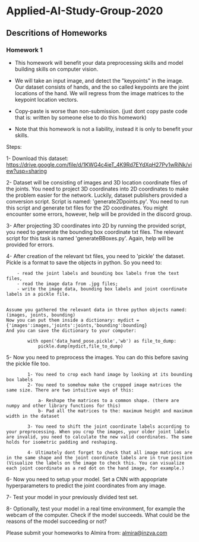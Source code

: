 # Applied-AI-Study-Group-2020

## Descritions of Homeworks

### Homework 1

- This homework will benefit your data preprocessing skills and model building skills on computer vision. 

- We will take an input image, and detect the "keypoints" in the image. Our dataset consists of hands, and the so called keypoints are the joint locations of the hand. We will regress from the image matrices to the keypoint location vectors.

- Copy-paste is worse than non-submission. (just dont copy paste code that is: written by someone else to do this homework)

- Note that this homework is not a liability, instead it is only to benefit your skills.




Steps:

1- Download this dataset: https://drive.google.com/file/d/1KWG4c4ieT_4K9Rd7EYdXqH27Py1wRiNk/view?usp=sharing

2- Dataset will be consisting of images and 3D location coordinate files of the joints. You need to project 3D coordinates into 2D coordinates to make the problem easier for the network. Luckily, dataset publishers provided a conversion script. Script is named: 'generate2Dpoints.py'. You need to run this script and generate txt files for the 2D coordinates. You might encounter some errors, however, help will be provided in the discord group.

3- After projecting 3D coordinates into 2D by running the provided script, you need to generate the bounding box coordinate txt files. The relevant script for this task is named 'generateBBoxes.py'. Again, help will be provided for errors.

4- After creation of the relevant txt files, you need to 'pickle' the dataset. Pickle is a format to save the objects in python. 
	So you need to: 
	
		- read the joint labels and bounding box labels from the text files, 
		- read the image data from .jpg files; 
		- write the image data, bounding box labels and joint coordinate labels in a pickle file.


	Assume you gathered the relevant data in three python objects named: (images, joints, bounding)
	Now you can put them inside a dictionary: mydict = {'images':images,'joints':joints,'bounding':bounding}
	And you can save the dictionary to your computer: 
	
			with open('data_hand_pose.pickle','wb') as file_to_dump:
			    pickle.dump(mydict,file_to_dump)


5- Now you need to preprocess the images. You can do this before saving the pickle file too. 
		
			1- You need to crop each hand image by looking at its bounding box labels
			2- You need to somehow make the cropped image matrices the same size. There are two intuitive ways of this:

				a- Reshape the matrices to a common shape. (there are numpy and other library functions for this)
				b- Pad all the matrices to the: maximum height and maximum width in the dataset

			3- You need to shift the joint coordinate labels according to your preprocessing. When you crop the images, your older joint labels are invalid, you need to calculate the new valid coordinates. The same holds for isometric padding and reshaping.

			4- Ultimately dont forget to check that all image matrices are in the same shape and the joint coordinate labels are in true position (Visualize the labels on the image to check this. You can visualize each joint coordinate as a red dot on the hand image, for example.)


6- Now you need to setup your model. Set a CNN with appopriate hyperparameters to predict the joint coordinates from any image.

7- Test your model in your previously divided test set.

8- Optionally, test your model in a real time environment, for example the webcam of the computer. Check if the model succeeds. What could be the reasons of the model succeeding or not?


Please submit your homeworks to Almira from:
almira@inzva.com

